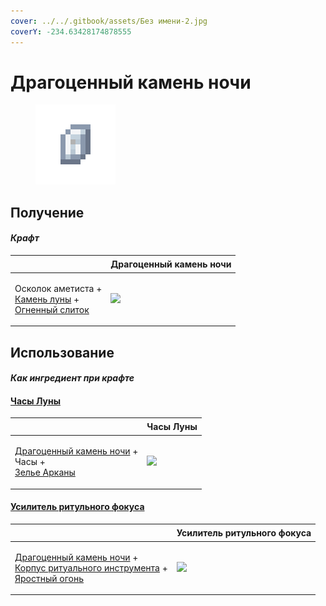 ```yaml
---
cover: ../../.gitbook/assets/Без имени-2.jpg
coverY: -234.63428174878555
---
```


# Драгоценный камень ночи

<figure><img src="../../.gitbook/assets/perk_gem_night_128.png" alt=""><figcaption></figcaption></figure>

## Получение

#### _Крафт_

| ㅤ                                                                                                                       |  Драгоценный камень ночи                        |
| ----------------------------------------------------------------------------------------------------------------------- | ----------------------------------------------- |
| <p>Осколок аметиста +<br><a href="moonstone.md">Камень луны</a> +<br><a href="fireite_ingot.md">Огненный слиток</a></p> | ![](../../.gitbook/assets/perk\_gem\_night.png) |

## Использование

#### _Как ингредиент при крафте_

#### [Часы Луны](moon_clock.md)

| ㅤ                                                                                                                              |  Часы Луны                                 |
| ------------------------------------------------------------------------------------------------------------------------------ | ------------------------------------------ |
| <p><a href="perk_gem_night.md">Драгоценный камень ночи</a> +<br>Часы +<br><a href="weak_arcana_potion.md">Зелье Арканы</a></p> | ![](../../.gitbook/assets/moon\_clock.png) |

#### [Усилитель ритульного фокуса](ritual_focus_greater.md)

| ㅤ                                                                                                                                                                                     |  Усилитель ритульного фокуса                          |
| ------------------------------------------------------------------------------------------------------------------------------------------------------------------------------------- | ----------------------------------------------------- |
| <p><a href="perk_gem_night.md">Драгоценный камень ночи</a> +<br><a href="ritual_focus_minor.md">Корпус ритуального инструмента</a> +<br><a href="fury_fire.md">Яростный огонь</a></p> | ![](../../.gitbook/assets/ritual\_focus\_greater.png) |

